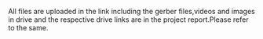 All files are uploaded in the link including the gerber files,videos and images in drive and the respective drive links are in the project report.Please refer to the same.
